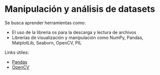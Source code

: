 # Manipulación y análisis de datasets

Se busca aprender herramientas como: 

- El uso de la librería os para la descarga y lectura de archivos
- Librerías de visualización y manipulación como NumPy, Pandas, MatplotLib, Seaborn, OpenCV, PIL


Links útiles:

- [Pandas](https://www.freecodecamp.org/learn/data-analysis-with-python/#data-analysis-with-python-course)
- [OpenCV](https://youtu.be/oXlwWbU8l2o)

